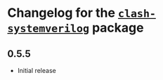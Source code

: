 # Changelog for the [`clash-systemverilog`](http://hackage.haskell.org/package/clash-systemverilog) package

## 0.5.5
* Initial release
